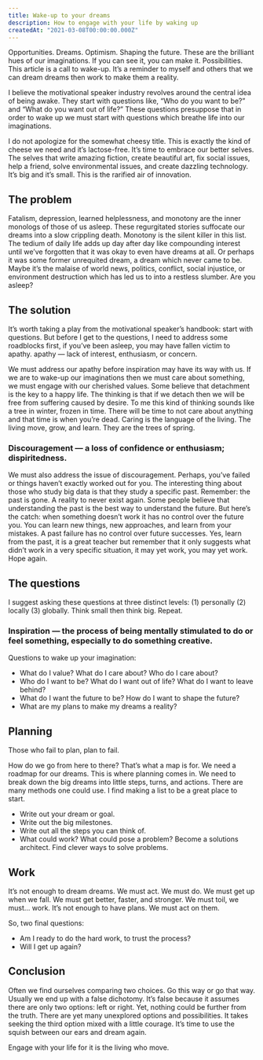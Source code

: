 ```yaml
---
title: Wake-up to your dreams
description: How to engage with your life by waking up
createdAt: "2021-03-08T00:00:00.000Z"
---
```


Opportunities. Dreams. Optimism. Shaping the future. These are the brilliant hues of our imaginations. If you can see it, you can make it. Possibilities. This article is a call to wake-up. It’s a reminder to myself and others that we can dream dreams then work to make them a reality.

I believe the motivational speaker industry revolves around the central idea of being awake. They start with questions like, “Who do you want to be?” and “What do you want out of life?” These questions presuppose that in order to wake up we must start with questions which breathe life into our imaginations.

I do not apologize for the somewhat cheesy title. This is exactly the kind of cheese we need and it’s lactose-free. It’s time to embrace our better selves. The selves that write amazing fiction, create beautiful art, fix social issues, help a friend, solve environmental issues, and create dazzling technology. It’s big and it’s small. This is the rarified air of innovation.

## The problem

Fatalism, depression, learned helplessness, and monotony are the inner monologs of those of us asleep. These regurgitated stories suffocate our dreams into a slow crippling death. Monotony is the silent killer in this list. The tedium of daily life adds up day after day like compounding interest until we’ve forgotten that it was okay to even have dreams at all. Or perhaps it was some former unrequited dream, a dream which never came to be. Maybe it’s the malaise of world news, politics, conflict, social injustice, or environment destruction which has led us to into a restless slumber. Are you asleep?

## The solution

It’s worth taking a play from the motivational speaker’s handbook: start with questions. But before I get to the questions, I need to address some roadblocks first, if you’ve been asleep, you may have fallen victim to apathy.
apathy — lack of interest, enthusiasm, or concern.

We must address our apathy before inspiration may have its way with us. If we are to wake-up our imaginations then we must care about something, we must engage with our cherished values. Some believe that detachment is the key to a happy life. The thinking is that if we detach then we will be free from suffering caused by desire. To me this kind of thinking sounds like a tree in winter, frozen in time. There will be time to not care about anything and that time is when you’re dead. Caring is the language of the living. The living move, grow, and learn. They are the trees of spring.

### Discouragement — a loss of confidence or enthusiasm; dispiritedness.

We must also address the issue of discouragement. Perhaps, you’ve failed or things haven’t exactly worked out for you. The interesting thing about those who study big data is that they study a specific past. Remember: the past is gone. A reality to never exist again. Some people believe that understanding the past is the best way to understand the future. But here’s the catch: when something doesn’t work it has no control over the future you. You can learn new things, new approaches, and learn from your mistakes. A past failure has no control over future successes. Yes, learn from the past, it is a great teacher but remember that it only suggests what didn’t work in a very specific situation, it may yet work, you may yet work. Hope again.

## The questions

I suggest asking these questions at three distinct levels: (1) personally (2) locally (3) globally. Think small then think big. Repeat.

### Inspiration — the process of being mentally stimulated to do or feel something, especially to do something creative.

Questions to wake up your imagination:

- What do I value? What do I care about? Who do I care about?
- Who do I want to be? What do I want out of life? What do I want to leave behind?
- What do I want the future to be? How do I want to shape the future?
- What are my plans to make my dreams a reality?

## Planning

Those who fail to plan, plan to fail.

How do we go from here to there? That’s what a map is for. We need a roadmap for our dreams. This is where planning comes in. We need to break down the big dreams into little steps, turns, and actions. There are many methods one could use. I find making a list to be a great place to start.

- Write out your dream or goal.
- Write out the big milestones.
- Write out all the steps you can think of.
- What could work? What could pose a problem? Become a solutions architect. Find clever ways to solve problems.

## Work

It’s not enough to dream dreams. We must act. We must do. We must get up when we fall. We must get better, faster, and stronger. We must toil, we must… work. It’s not enough to have plans. We must act on them.

So, two final questions:

- Am I ready to do the hard work, to trust the process?
- Will I get up again?

## Conclusion

Often we find ourselves comparing two choices. Go this way or go that way. Usually we end up with a false dichotomy. It’s false because it assumes there are only two options: left or right. Yet, nothing could be further from the truth. There are yet many unexplored options and possibilities. It takes seeking the third option mixed with a little courage. It’s time to use the squish between our ears and dream again.

Engage with your life for it is the living who move.